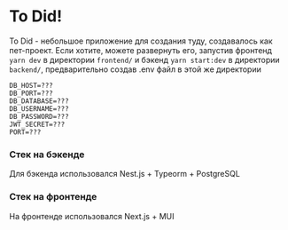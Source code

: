 # To Did!

To Did - небольшое приложение для создания туду, создавалось как пет-проект. Если хотите, можете развернуть его, запустив фронтенд `yarn dev` в директории `frontend/` и бэкенд `yarn start:dev` в директории `backend/`, предварительно создав .env файл в этой же директории
```backend/.env
DB_HOST=???
DB_PORT=???
DB_DATABASE=???
DB_USERNAME=???
DB_PASSWORD=???
JWT_SECRET=???
PORT=???
```

### Стек на бэкенде

Для бэкенда использовался Nest.js + Typeorm + PostgreSQL

### Стек на фронтенде

На фронтенде использовался Next.js + MUI
